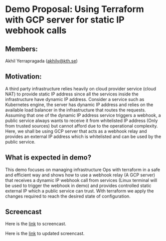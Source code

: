 # Demo Proposal: Using Terraform with GCP server for static IP webhook calls

## Members:
Akhil Yerrapragada (akhily@kth.se)

## Motivation:
A third party infrastructure relies heavily on cloud provider service (cloud NAT) to provide static IP address since all the 
services inside the infrastructure have dynamic IP address. Consider a service such as Kubernetes engine,  the server has dynamic IP 
address and relies on the available load balancer  in the infrastructure that routes the requests. Assuming that one of the dynamic IP 
address service triggers a webhook, a public service always  wants to receive it from whitelisted IP address (Only from trusted sources) 
but cannot afford due to the operational complexity. Here, we shall be using GCP server that acts as a webhook relay and provides
an external IP address which is whitelisted and can be used by the public service.

## What is expected in demo?
This demo focuses on managing infrastructure Ops with terraform in a safe and efficient way and shows how to use a webhook relay (A GCP server) 
that receives a dynamic IP webhook call from services (Linux terminal will be used to trigger the webhook in demo) and provides controlled static 
external IP which a public service can trust. With terraform we apply the changes required to reach the desired state of configuration.

## Screencast 
Here is the [link](https://www.youtube.com/watch?v=--lVv_yhxXE&feature=youtu.be) to screencast.

Here is the [link](https://www.youtube.com/watch?v=HzTJ5MdyO1E) to updated screencast.


